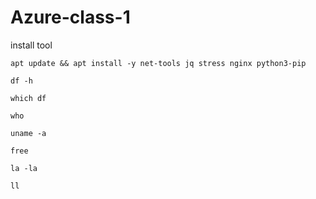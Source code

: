 # Azure-class-1
install tool
```
apt update && apt install -y net-tools jq stress nginx python3-pip
```

```
df -h 
```

```
which df 
```

```
who
```

```
uname -a
```

```
free
```

```
la -la 
```

```
ll 
```
